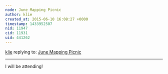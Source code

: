 ```yaml
---
node: June Mapping Picnic 
author: klie
created_at: 2015-06-10 16:08:27 +0000
timestamp: 1433952507
nid: 11947
cid: 11931
uid: 441262
---
```




[klie](../profile/klie) replying to: [June Mapping Picnic ](../notes/stevie/06-03-2015/june-mapping-picnic)

----
I will be attending!